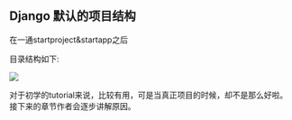 ## Django 默认的项目结构

在一通startproject&startapp之后

目录结构如下:


![](https://i.imgur.com/6oObIKR.png)

对于初学的tutorial来说，比较有用，可是当真正项目的时候，却不是那么好啦。
接下来的章节作者会逐步讲解原因。